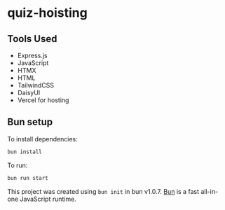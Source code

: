 # quiz-hoisting

## Tools Used

- Express.js
- JavaScript
- HTMX
- HTML
- TailwindCSS
- DaisyUI
- Vercel for hosting

## Bun setup

To install dependencies:

```bash
bun install
```

To run:

```bash
bun run start
```

This project was created using `bun init` in bun v1.0.7. [Bun](https://bun.sh) is a fast all-in-one JavaScript runtime.
